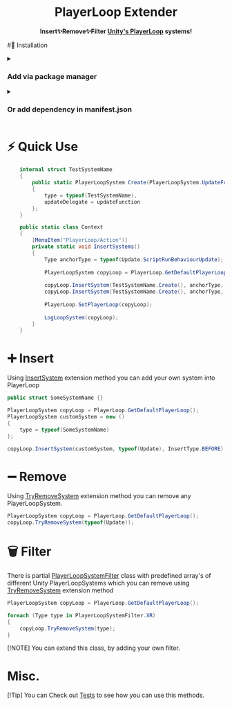 <div align="center">   

<h1>PlayerLoop Extender</h1>
<b>Insert✨Remove✨Filter <a href="https://docs.unity3d.com/ScriptReference/LowLevel.PlayerLoop.html">Unity's PlayerLoop</a> systems!</b>
</div>

#💾  Installation

<details>
<summary>
<h3>Add via package manager</h3>
</summary>

```
https://github.com/skelitheprogrammer/PlayerLoopExtender.git
```

</details>

<details>
<summary>
<h3>Or add dependency in manifest.json</h3>
</summary>

```
"com.skillitronic.playerloopextender" : "https://github.com/skelitheprogrammer/PlayerLoopExtender.git",
```

</details>

# ⚡ Quick Use

```c#
    internal struct TestSystemName
    {
        public static PlayerLoopSystem Create(PlayerLoopSystem.UpdateFunction updateFunction = null) => new()
        {
            type = typeof(TestSystemName),
            updateDelegate = updateFunction
        };
    }

    public static class Context
    {
        [MenuItem("PlayerLoop/Action")]
        private static void InsertSystems()
        {
            Type anchorType = typeof(Update.ScriptRunBehaviourUpdate);
    
            PlayerLoopSystem copyLoop = PlayerLoop.GetDefaultPlayerLoop();
    
            copyLoop.InsertSystem(TestSystemName.Create(), anchorType, PlayerLoopSystemExtensions.InsertType.BEFORE);
            copyLoop.InsertSystem(TestSystemName.Create(), anchorType, PlayerLoopSystemExtensions.InsertType.AFTER);
        
            PlayerLoop.SetPlayerLoop(copyLoop);
            
            LogLoopSystem(copyLoop);
        }
    }
```

# ➕ Insert

Using [InsertSystem](https://github.com/skelitheprogrammer/PlayerLoopExtender/blob/a3d84c438d6e7350f3954e31978302344a0e4f98/Runtime/PlayerLoopSystemExtensions.Insert.cs#L14)
extension method you can add your own system into PlayerLoop

```c#
public struct SomeSystemName {}

PlayerLoopSystem copyLoop = PlayerLoop.GetDefaultPlayerLoop();
PlayerLoopSystem customSystem = new ()
{
    type = typeof(SomeSystemName)
};

copyLoop.InsertSystem(customSystem, typeof(Update), InsertType.BEFORE);
```

# ➖ Remove

Using [TryRemoveSystem](https://github.com/skelitheprogrammer/PlayerLoopExtender/blob/a3d84c438d6e7350f3954e31978302344a0e4f98/Runtime/PlayerLoopSystemExtensions.Remove.cs#L14)
extension method you can remove any PlayerLoopSystem.

```c#
PlayerLoopSystem copyLoop = PlayerLoop.GetDefaultPlayerLoop();
copyLoop.TryRemoveSystem(typeof(Update));
```

# 🗑️ Filter

There is
partial [PlayerLoopSystemFilter](https://github.com/skelitheprogrammer/PlayerLoopExtender/blob/a3d84c438d6e7350f3954e31978302344a0e4f98/Runtime/Filter/PlayerLoopSystemFilter.cs)
class with predefined array's of different Unity PlayerLoopSystems which you can remove
using [TryRemoveSystem](https://github.com/skelitheprogrammer/PlayerLoopExtender/blob/a3d84c438d6e7350f3954e31978302344a0e4f98/Runtime/PlayerLoopSystemExtensions.Remove.cs#L14)
extension method

```c#
PlayerLoopSystem copyLoop = PlayerLoop.GetDefaultPlayerLoop();

foreach (Type type in PlayerLoopSystemFilter.XR)
{
    copyLoop.TryRemoveSystem(type);
}
```
[!NOTE]
You can extend this class, by adding your own filter.

# Misc.
[!Tip]
You can Check out [Tests](https://github.com/skelitheprogrammer/PlayerLoopExtender/tree/a3d84c438d6e7350f3954e31978302344a0e4f98/Tests/Editor) to see how you can use this methods.



